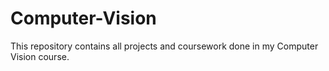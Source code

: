 # Computer-Vision

This repository contains all projects and coursework done in my Computer Vision course.
